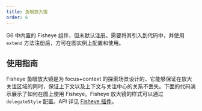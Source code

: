 ```yaml
---
title: 鱼眼放大镜
order: 6
---
```


G6 中内置的 Fisheye 组件，但未默认注册。需要将其引入到代码中，并使用 `extend` 方法注册后，方可在图实例上配置和使用。

## 使用指南

Fisheye 鱼眼放大镜是为 focus+context 的探索场景设计的，它能够保证在放大关注区域的同时，保证上下文以及上下文与关注中心的关系不丢失。下面的代码演示展示了如何在图上使用 Fisheye。Fisheye 放大镜的样式可以通过 `delegateStyle` 配置。API 详见 [Fisheye 插件](/zh/docs/api/Plugins#fisheye)。
